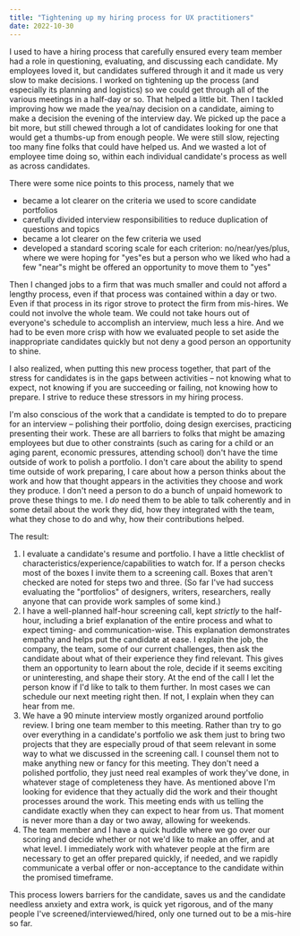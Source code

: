 ```yaml
---
title: "Tightening up my hiring process for UX practitioners"
date: 2022-10-30
---
```


I used to have a hiring process that carefully ensured every team member had a role in questioning, evaluating, and discussing each candidate. My employees loved it, but candidates suffered through it and it made us very slow to make decisions. I worked on tightening up the process (and especially its planning and logistics) so we could get through all of the various meetings in a half-day or so. That helped a little bit. Then I tackled improving how we made the yea/nay decision on a candidate, aiming to make a decision the evening of the interview day. We picked up the pace a bit more, but still chewed through a lot of candidates looking for one that would get a thumbs-up from enough people. We were still slow, rejecting too many fine folks that could have helped us. And we wasted a lot of employee time doing so, within each individual candidate's process as well as across candidates.

There were some nice points to this process, namely that we

- became a lot clearer on the criteria we used to score candidate portfolios
- carefully divided interview responsibilities to reduce duplication of questions and topics
- became a lot clearer on the few criteria we used
- developed a standard scoring scale for each criterion: no/near/yes/plus, where we were hoping for "yes"es but a person who we liked who had a few "near"s might be offered an opportunity to move them to "yes"

Then I changed jobs to a firm that was much smaller and could not afford a lengthy process, even if that process was contained within a day or two. Even if that process in its rigor strove to protect the firm from mis-hires. We could not involve the whole team. We could not take hours out of everyone's schedule to accomplish an interview, much less a hire. And we had to be even more crisp with how we evaluated people to set aside the inappropriate candidates quickly but not deny a good person an opportunity to shine.

I also realized, when putting this new process together, that part of the stress for candidates is in the gaps between activities – not knowing what to expect, not knowing if you are succeeding or failing, not knowing how to prepare. I strive to reduce these stressors in my hiring process.

I'm also conscious of the work that a candidate is tempted to do to prepare for an interview – polishing their portfolio, doing design exercises, practicing presenting their work. These are all barriers to folks that might be amazing employees but due to other constraints (such as caring for a child or an aging parent, economic pressures, attending school) don't have the time outside of work to polish a portfolio. I don't care about the ability to spend time outside of work preparing, I care about how a person thinks about the work and how that thought appears in the activities they choose and work they produce. I don't need a person to do a bunch of unpaid homework to prove these things to me. I _do_ need them to be able to talk coherently and in some detail about the work they did, how they integrated with the team, what they chose to do and why, how their contributions helped.

The result:

1. I evaluate a candidate's resume and portfolio. I have a little checklist of characteristics/experience/capabilities to watch for. If a person checks most of the boxes I invite them to a screening call. Boxes that aren't checked are noted for steps two and three. (So far I've had success evaluating the "portfolios" of designers, writers, researchers, really anyone that can provide work samples of some kind.)
2. I have a well-planned half-hour screening call, kept _strictly_ to the half-hour, including a brief explanation of the entire process and what to expect timing- and communication-wise. This explanation demonstrates empathy and helps put the candidate at ease. I explain the job, the company, the team, some of our current challenges, then ask the candidate about what of their experience they find relevant. This gives them an opportunity to learn about the role, decide if it seems exciting or uninteresting, and shape their story. At the end of the call I let the person know if I'd like to talk to them further. In most cases we can schedule our next meeting right then. If not, I explain when they can hear from me.
3. We have a 90 minute interview mostly organized around portfolio review. I bring one team member to this meeting. Rather than try to go over everything in a candidate's portfolio we ask them just to bring two projects that they are especially proud of that seem relevant in some way to what we discussed in the screening call. I counsel them not to make anything new or fancy for this meeting. They don't need a polished portfolio, they just need real examples of work they've done, in whatever stage of completeness they have. As mentioned above I'm looking for evidence that they actually did the work and their thought processes around the work. This meeting ends with us telling the candidate exactly when they can expect to hear from us. That moment is never more than a day or two away, allowing for weekends.
4. The team member and I have a quick huddle where we go over our scoring and decide whether or not we'd like to make an offer, and at what level. I immediately work with whatever people at the firm are necessary to get an offer prepared quickly, if needed, and we rapidly communicate a verbal offer or non-acceptance to the candidate within the promised timeframe.

This process lowers barriers for the candidate, saves us and the candidate needless anxiety and extra work, is quick yet rigorous, and of the many people I've screened/interviewed/hired, only one turned out to be a mis-hire so far.
